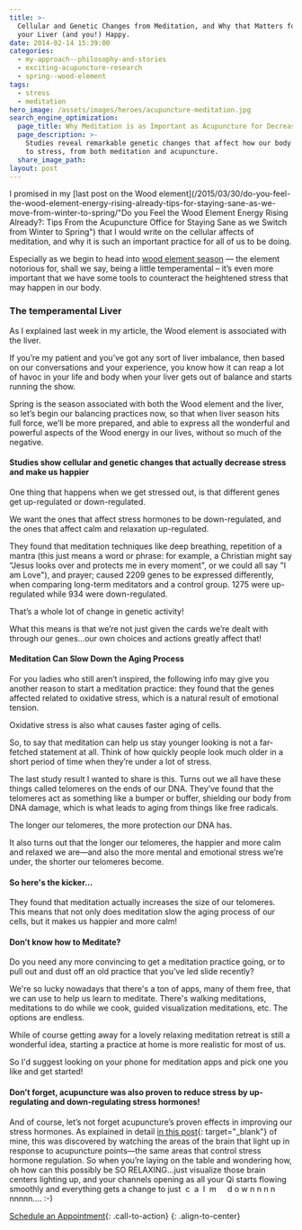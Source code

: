 ```yaml
---
title: >-
  Cellular and Genetic Changes from Meditation, and Why that Matters for Keeping
  your Liver (and you!) Happy.
date: 2014-02-14 15:39:00
categories:
  - my-approach--philosophy-and-stories
  - exciting-acupuncture-research
  - spring--wood-element
tags:
  - stress
  - meditation
hero_image: /assets/images/heroes/acupuncture-meditation.jpg
search_engine_optimization:
  page_title: Why Meditation is as Important as Acupuncture for Decreasing Stress
  page_description: >-
    Studies reveal remarkable genetic changes that affect how our body responds
    to stress, from both meditation and acupuncture.
  share_image_path:
layout: post
---
```


I promised in my [last post on the Wood element](/2015/03/30/do-you-feel-the-wood-element-energy-rising-already-tips-for-staying-sane-as-we-move-from-winter-to-spring/"Do you Feel the Wood Element Energy Rising Already?: Tips From the Acupuncture Office for Staying Sane as we Switch from Winter to Spring") that I would write on the cellular affects of meditation, and why it is such an important practice for all of us to be doing.

Especially as we begin to head into [wood element season](/2017/12/29/is-your-jing-depleted-a-chinese-medicine-concept-you-may-want-to-know-about/) — the element notorious for, shall we say, being a little temperamental – it’s even more important that we have some tools to counteract the heightened stress that may happen in our body.

### The temperamental Liver

As I explained last week in my article, the Wood element is associated with the liver.

If you’re my patient and you’ve got any sort of liver imbalance, then based on our conversations and your experience, you know how it can reap a lot of havoc in your life and body when your liver gets out of balance and starts running the show.

Spring is the season associated with both the Wood element and the liver, so let’s begin our balancing practices now, so that when liver season hits full force, we’ll be more prepared, and able to express all the wonderful and powerful aspects of the Wood energy in our lives, without so much of the negative.

#### Studies show cellular and genetic changes that actually decrease stress and make us happier&nbsp;

One thing that happens when we get stressed out, is that different genes get up-regulated or down-regulated.

We want the ones that affect stress hormones to be down-regulated, and the ones that affect calm and relaxation up-regulated.

They found that meditation techniques like deep breathing, repetition of a mantra (this just means a word or phrase: for example, a Christian might say “Jesus looks over and protects me in every moment", or we could all say "I am Love"), and prayer; caused 2209 genes to be expressed differently, when comparing long-term meditators and a control group. 1275 were up-regulated while 934 were down-regulated.

That’s a whole lot of change in genetic activity!

What this means is that we’re not just given the cards we’re dealt with through our genes…our own choices and actions greatly affect that!

#### Meditation Can Slow Down the Aging Process&nbsp;

For you ladies who still aren’t inspired, the following info may give you another reason to start a meditation practice: they found that the genes affected related to oxidative stress, which is a natural result of emotional tension.

Oxidative stress is also what causes faster aging of cells.

So, to say that meditation can help us stay younger looking is not a far-fetched statement at all. Think of how quickly people look much older in a short period of time when they’re under a lot of stress.

The last study result I wanted to share is this. Turns out we all have these things called telomeres on the ends of our DNA. They’ve found that the telomeres act as something like a bumper or buffer, shielding our body from DNA damage, which is what leads to aging from things like free radicals.

The longer our telomeres, the more protection our DNA has.

It also turns out that the longer our telomeres, the happier and more calm and relaxed we are—and also the more mental and emotional stress we’re under, the shorter our telomeres become.

#### So here's the kicker…

They found that meditation actually increases the size of our telomeres. This means that not only does meditation slow the aging process of our cells, but it makes us happier and more calm!

#### Don’t know how to Meditate?

Do you need any more convincing to get a meditation practice going, or to pull out and dust off an old practice that you’ve led slide recently?

We're so lucky nowadays that there's a ton of apps, many of them free, that we can use to help us learn to meditate. There's walking meditations, meditations to do while we cook, guided visualization meditations, etc. The options are endless.

While of course getting away for a lovely relaxing meditation retreat is still a wonderful idea, starting a practice at home is more realistic for most of us.

So I'd suggest looking on your phone for meditation apps and pick one you like and get started!

#### Don’t forget, acupuncture was also proven to reduce stress by up-regulating and down-regulating stress hormones!

And of course, let’s not forget acupuncture’s proven effects in improving our stress hormones. As explained in detail [in this post](/2014/03/28/acupuncture-helps-stress-by-regulating-hormones-new-study-shows/){: target="_blank"} of mine, this was discovered by watching the areas of the brain that light up in response to acupuncture points—the same areas that control stress hormone regulation. So when you’re laying on the table and wondering how, oh how can this possibly be SO RELAXING…just visualize those brain centers lighting up, and your channels opening as all your Qi starts flowing smoothly and everything gets a change to just&nbsp; c&nbsp; a&nbsp; l&nbsp; m&nbsp; &nbsp;&nbsp; d o w n n n n nnnnn…. :-)

[Schedule an Appointment](/make-an-appointment/){: .call-to-action}
{: .align-to-center}